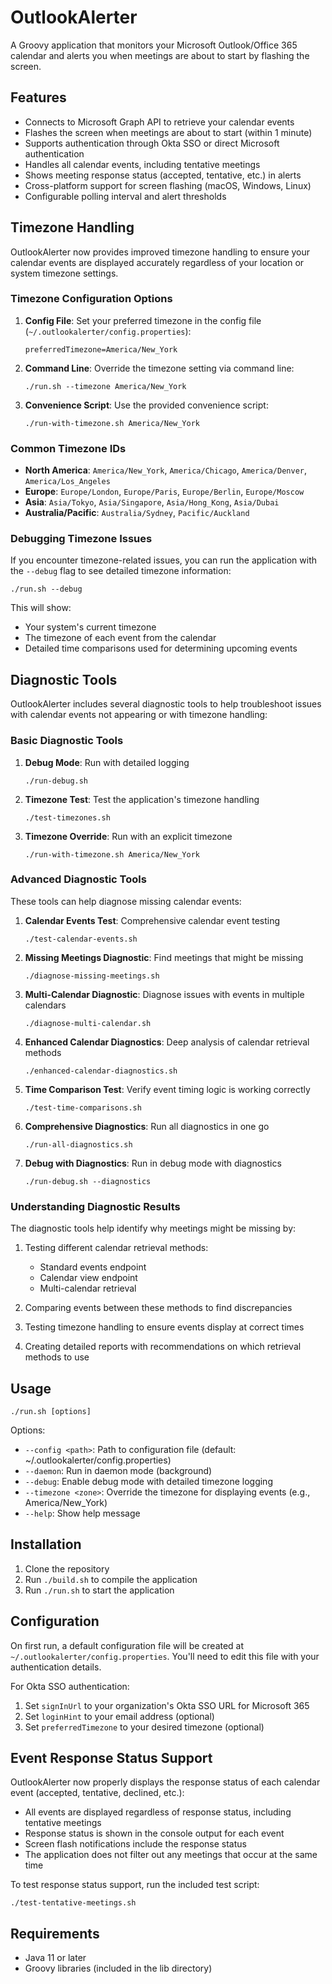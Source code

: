 # OutlookAlerter

A Groovy application that monitors your Microsoft Outlook/Office 365 calendar and alerts you when meetings are about to start by flashing the screen.

## Features

- Connects to Microsoft Graph API to retrieve your calendar events
- Flashes the screen when meetings are about to start (within 1 minute)
- Supports authentication through Okta SSO or direct Microsoft authentication
- Handles all calendar events, including tentative meetings
- Shows meeting response status (accepted, tentative, etc.) in alerts
- Cross-platform support for screen flashing (macOS, Windows, Linux)
- Configurable polling interval and alert thresholds

## Timezone Handling

OutlookAlerter now provides improved timezone handling to ensure your calendar events are displayed accurately regardless of your location or system timezone settings.

### Timezone Configuration Options

1. **Config File**: Set your preferred timezone in the config file (`~/.outlookalerter/config.properties`):
   ```
   preferredTimezone=America/New_York
   ```

2. **Command Line**: Override the timezone setting via command line:
   ```
   ./run.sh --timezone America/New_York
   ```

3. **Convenience Script**: Use the provided convenience script:
   ```
   ./run-with-timezone.sh America/New_York
   ```

### Common Timezone IDs

- **North America**: `America/New_York`, `America/Chicago`, `America/Denver`, `America/Los_Angeles`
- **Europe**: `Europe/London`, `Europe/Paris`, `Europe/Berlin`, `Europe/Moscow`
- **Asia**: `Asia/Tokyo`, `Asia/Singapore`, `Asia/Hong_Kong`, `Asia/Dubai`
- **Australia/Pacific**: `Australia/Sydney`, `Pacific/Auckland`

### Debugging Timezone Issues

If you encounter timezone-related issues, you can run the application with the `--debug` flag to see detailed timezone information:

```
./run.sh --debug
```

This will show:
- Your system's current timezone
- The timezone of each event from the calendar
- Detailed time comparisons used for determining upcoming events

## Diagnostic Tools

OutlookAlerter includes several diagnostic tools to help troubleshoot issues with calendar events not appearing or with timezone handling:

### Basic Diagnostic Tools

1. **Debug Mode**: Run with detailed logging
   ```
   ./run-debug.sh
   ```
   
2. **Timezone Test**: Test the application's timezone handling
   ```
   ./test-timezones.sh
   ```

3. **Timezone Override**: Run with an explicit timezone
   ```
   ./run-with-timezone.sh America/New_York
   ```

### Advanced Diagnostic Tools

These tools can help diagnose missing calendar events:

1. **Calendar Events Test**: Comprehensive calendar event testing
   ```
   ./test-calendar-events.sh
   ```

2. **Missing Meetings Diagnostic**: Find meetings that might be missing
   ```
   ./diagnose-missing-meetings.sh
   ```

3. **Multi-Calendar Diagnostic**: Diagnose issues with events in multiple calendars
   ```
   ./diagnose-multi-calendar.sh
   ```

4. **Enhanced Calendar Diagnostics**: Deep analysis of calendar retrieval methods
   ```
   ./enhanced-calendar-diagnostics.sh
   ```

5. **Time Comparison Test**: Verify event timing logic is working correctly
   ```
   ./test-time-comparisons.sh
   ```

6. **Comprehensive Diagnostics**: Run all diagnostics in one go
   ```
   ./run-all-diagnostics.sh
   ```
   
7. **Debug with Diagnostics**: Run in debug mode with diagnostics
   ```
   ./run-debug.sh --diagnostics
   ```

### Understanding Diagnostic Results

The diagnostic tools help identify why meetings might be missing by:

1. Testing different calendar retrieval methods:
   - Standard events endpoint
   - Calendar view endpoint
   - Multi-calendar retrieval

2. Comparing events between these methods to find discrepancies

3. Testing timezone handling to ensure events display at correct times

4. Creating detailed reports with recommendations on which retrieval methods to use

## Usage

```
./run.sh [options]
```

Options:
- `--config <path>`: Path to configuration file (default: ~/.outlookalerter/config.properties)
- `--daemon`: Run in daemon mode (background)
- `--debug`: Enable debug mode with detailed timezone logging
- `--timezone <zone>`: Override the timezone for displaying events (e.g., America/New_York)
- `--help`: Show help message

## Installation

1. Clone the repository
2. Run `./build.sh` to compile the application
3. Run `./run.sh` to start the application

## Configuration

On first run, a default configuration file will be created at `~/.outlookalerter/config.properties`. You'll need to edit this file with your authentication details.

For Okta SSO authentication:
1. Set `signInUrl` to your organization's Okta SSO URL for Microsoft 365
2. Set `loginHint` to your email address (optional)
3. Set `preferredTimezone` to your desired timezone (optional)

## Event Response Status Support

OutlookAlerter now properly displays the response status of each calendar event (accepted, tentative, declined, etc.):

- All events are displayed regardless of response status, including tentative meetings
- Response status is shown in the console output for each event
- Screen flash notifications include the response status
- The application does not filter out any meetings that occur at the same time

To test response status support, run the included test script:
```
./test-tentative-meetings.sh
```

## Requirements

- Java 11 or later
- Groovy libraries (included in the lib directory)
